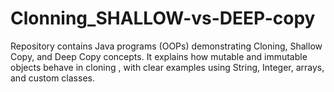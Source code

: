 # Clonning_SHALLOW-vs-DEEP-copy
Repository contains Java programs (OOPs) demonstrating Cloning, Shallow Copy, and Deep Copy concepts. It explains how mutable and immutable objects behave in cloning , with clear examples using String, Integer, arrays, and custom classes.
